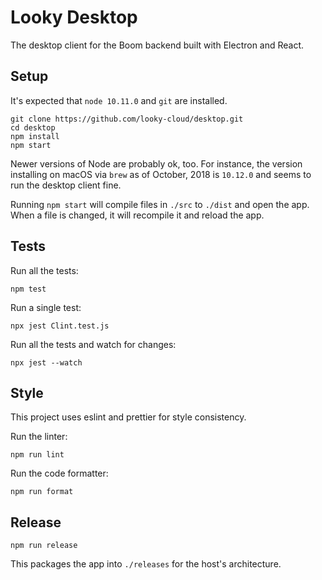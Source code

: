 # Looky Desktop

The desktop client for the Boom backend built with Electron and React.

## Setup

It's expected that `node 10.11.0` and `git` are installed.

```
git clone https://github.com/looky-cloud/desktop.git
cd desktop
npm install
npm start
```

Newer versions of Node are probably ok, too. For instance, the version installing on macOS via `brew` as of October, 2018 is `10.12.0` and seems to run the desktop client fine.

Running `npm start` will compile files in `./src` to `./dist` and open the app. When a file is changed, it will recompile it and reload the app.

## Tests

Run all the tests:

```
npm test
```

Run a single test:

```
npx jest Clint.test.js
```

Run all the tests and watch for changes:

```
npx jest --watch
```

## Style

This project uses eslint and prettier for style consistency.

Run the linter:

```
npm run lint
```

Run the code formatter:

```
npm run format
```

## Release

```
npm run release
```

This packages the app into `./releases` for the host's architecture.
